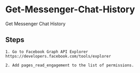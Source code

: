 # Get-Messenger-Chat-History
Get Messenger Chat History

## Steps

    1. Go to Facebook Graph API Explorer
    https://developers.facebook.com/tools/explorer

    2. Add pages_read_engagement to the list of permissions.